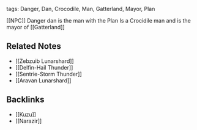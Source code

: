 tags: Danger, Dan, Crocodile, Man, Gatterland, Mayor, Plan

[[NPC]]
Danger dan is the man with the Plan
Is a Crocidile man and is the mayor of [[Gatterland]]

## Related Notes
- [[Zebzuib Lunarshard]]
- [[Delfin-Hail Thunder]]
- [[Sentrie-Storm Thunder]]
- [[Aravan Lunarshard]]

## Backlinks
- [[Kuzu]]
- [[Narazir]]